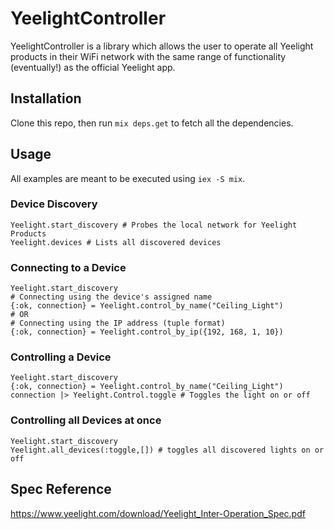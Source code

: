 # YeelightController

 YeelightController is a library which allows the user to operate all Yeelight products in their WiFi network with the same range of functionality (eventually!) as the official Yeelight app.

## Installation

Clone this repo, then run `mix deps.get` to fetch all the dependencies.

## Usage
All examples are meant to be executed using `iex -S mix`.

### Device Discovery
```
Yeelight.start_discovery # Probes the local network for Yeelight Products
Yeelight.devices # Lists all discovered devices
```

### Connecting to a Device

```
Yeelight.start_discovery
# Connecting using the device's assigned name
{:ok, connection} = Yeelight.control_by_name("Ceiling_Light") 
# OR
# Connecting using the IP address (tuple format)
{:ok, connection} = Yeelight.control_by_ip({192, 168, 1, 10})
```

### Controlling a Device
```
Yeelight.start_discovery
{:ok, connection} = Yeelight.control_by_name("Ceiling_Light")
connection |> Yeelight.Control.toggle # Toggles the light on or off
```

### Controlling all Devices at once
```
Yeelight.start_discovery
Yeelight.all_devices(:toggle,[]) # toggles all discovered lights on or off
```

## Spec Reference
https://www.yeelight.com/download/Yeelight_Inter-Operation_Spec.pdf


